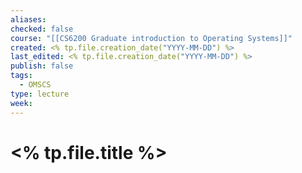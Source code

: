 ```yaml
---
aliases: 
checked: false
course: "[[CS6200 Graduate introduction to Operating Systems]]"
created: <% tp.file.creation_date("YYYY-MM-DD") %>
last_edited: <% tp.file.creation_date("YYYY-MM-DD") %>
publish: false
tags:
  - OMSCS
type: lecture
week:
---
```

# <% tp.file.title %>
